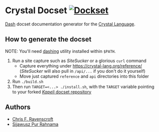 # Crystal Docset [![Dockset](https://github.com/Sija/crystal-dash-docset/actions/workflows/dockset.yml/badge.svg?event=workflow_dispatch)](https://github.com/Sija/crystal-dash-docset/actions/workflows/dockset.yml)

[Dash](https://kapeli.com/dash) docset documentation generator for the [Crystal Language](https://crystal-lang.org/).

## How to generate the docset

NOTE: You'll need [dashing](https://github.com/technosophos/dashing) utility
installed within `$PATH`.

1. Run a site capture such as *SiteSucker* or a glorious `curl` command
   - Capture everything under https://crystal-lang.org/reference/
     (*SiteSucker* will also pull in `/api/...` if you don't do it yourself)
   - Move just captured `reference` and `api` directories into this folder
2. Run `./build.sh`
3. Then run `TARGET=<...> ./install.sh`, with the `TARGET` variable pointing
   to your forked [*Kapeli* docset repository](https://github.com/Kapeli/Dash-User-Contributions)

## Authors

- [Chris F. Ravenscroft](https://github.com/fusion)
- [Sijawusz Pur Rahnama](https://github.com/Sija)

